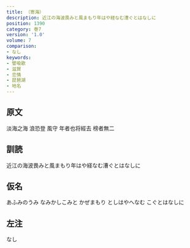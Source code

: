 ```yaml
---
title: （寄海）
description: 近江の海波畏みと風まもり年はや経なむ漕ぐとはなしに
position: 1390
category: 巻7
version: '1.0'
volume: 7
comparison:
- なし
keywords:
- 譬喩歌
- 滋賀
- 恋情
- 琵琶湖
- 地名
---
```


## 原文

淡海之海 浪恐登 風守 年者也将經去 榜者無二

## 訓読

近江の海波畏みと風まもり年はや経なむ漕ぐとはなしに

## 仮名

あふみのうみ なみかしこみと かぜまもり としはやへなむ こぐとはなしに

## 左注

なし
